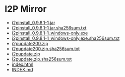 I2P Mirror
==========

 - [i2pinstall_0.9.8.1-1.jar](/mirror/files.i2p-projekt.de/0.9.8.1/0.9.8.1-1/i2pinstall_0.9.8.1-1.jar)
 - [i2pinstall_0.9.8.1-1.jar.sha256sum.txt](/mirror/files.i2p-projekt.de/0.9.8.1/0.9.8.1-1/i2pinstall_0.9.8.1-1.jar.sha256sum.txt)
 - [i2pinstall_0.9.8.1-1_windows-only.exe](/mirror/files.i2p-projekt.de/0.9.8.1/0.9.8.1-1/i2pinstall_0.9.8.1-1_windows-only.exe)
 - [i2pinstall_0.9.8.1-1_windows-only.exe.sha256sum.txt](/mirror/files.i2p-projekt.de/0.9.8.1/0.9.8.1-1/i2pinstall_0.9.8.1-1_windows-only.exe.sha256sum.txt)
 - [i2pupdate200.zip](/mirror/files.i2p-projekt.de/0.9.8.1/0.9.8.1-1/i2pupdate200.zip)
 - [i2pupdate200.zip.sha256sum.txt](/mirror/files.i2p-projekt.de/0.9.8.1/0.9.8.1-1/i2pupdate200.zip.sha256sum.txt)
 - [i2pupdate.zip](/mirror/files.i2p-projekt.de/0.9.8.1/0.9.8.1-1/i2pupdate.zip)
 - [i2pupdate.zip.sha256sum.txt](/mirror/files.i2p-projekt.de/0.9.8.1/0.9.8.1-1/i2pupdate.zip.sha256sum.txt)
 - [index.html](/mirror/files.i2p-projekt.de/0.9.8.1/0.9.8.1-1/index.html)
 - [INDEX.md](/mirror/files.i2p-projekt.de/0.9.8.1/0.9.8.1-1/INDEX.md)
